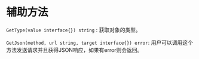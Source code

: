 # 辅助方法

```GetType(value interface{}) string``` : 获取对象的类型。

```GetJson(method, url string, target interface{}) error```: 用户可以调用这个方法发送请求并且获得JSON响应，如果有error则会返回。



